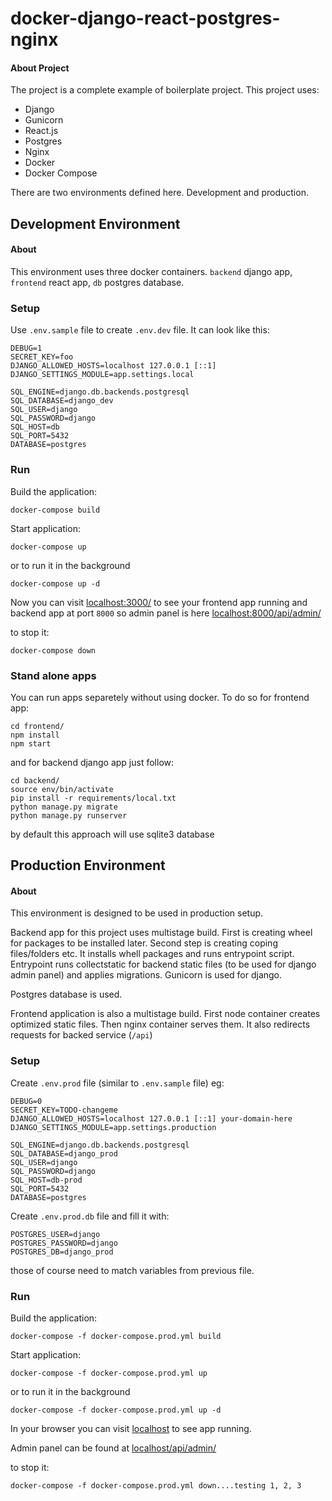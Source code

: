 # docker-django-react-postgres-nginx

#### About Project

The project is a complete example of boilerplate project. This project uses:
* Django
* Gunicorn
* React.js
* Postgres
* Nginx
* Docker
* Docker Compose

There are two environments defined here. Development and production.


## Development Environment

#### About

This environment uses three docker containers. `backend` django app, `frontend` react app, `db` postgres database.

### Setup

Use `.env.sample` file to create `.env.dev` file. It can look like this:
```
DEBUG=1
SECRET_KEY=foo
DJANGO_ALLOWED_HOSTS=localhost 127.0.0.1 [::1]
DJANGO_SETTINGS_MODULE=app.settings.local

SQL_ENGINE=django.db.backends.postgresql
SQL_DATABASE=django_dev
SQL_USER=django
SQL_PASSWORD=django
SQL_HOST=db
SQL_PORT=5432
DATABASE=postgres
```

### Run

Build the application:

```docker-compose build```

Start application:

```docker-compose up```

or to run it in the background

```docker-compose up -d```

Now you can visit [localhost:3000/](http://localhost:3000/) to see your frontend app running
and backend app at port `8000` so admin panel is here [localhost:8000/api/admin/](http://localhost:8000/api/admin/)

to stop it:

```docker-compose down```



### Stand alone apps

You can run apps separetely without using docker. To do so for frontend app:

```
cd frontend/
npm install
npm start
```
and for backend django app just follow:
```
cd backend/
source env/bin/activate 
pip install -r requirements/local.txt
python manage.py migrate
python manage.py runserver
```
by default this approach will use sqlite3 database

## Production Environment

#### About

This environment is designed to be used in production setup. 

Backend app for this project uses multistage build. First is creating wheel for packages to be installed later. Second step is creating coping files/folders etc. It installs whell packages and runs entrypoint script. Entrypoint runs collectstatic for backend static files (to be used for django admin panel) and applies migrations. Gunicorn is used for django.

Postgres database is used.

Frontend application is also a multistage build. First node container creates optimized static files. Then nginx container serves them. It also redirects requests for backed service (`/api`)

### Setup

Create `.env.prod` file (similar to `.env.sample` file) eg:
```
DEBUG=0
SECRET_KEY=TODO-changeme
DJANGO_ALLOWED_HOSTS=localhost 127.0.0.1 [::1] your-domain-here
DJANGO_SETTINGS_MODULE=app.settings.production

SQL_ENGINE=django.db.backends.postgresql
SQL_DATABASE=django_prod
SQL_USER=django
SQL_PASSWORD=django
SQL_HOST=db-prod
SQL_PORT=5432
DATABASE=postgres

```

Create `.env.prod.db` file and fill it with:

```
POSTGRES_USER=django
POSTGRES_PASSWORD=django
POSTGRES_DB=django_prod
```
those of course need to match variables from previous file. 

### Run

Build the application:

```docker-compose -f docker-compose.prod.yml build```

Start application:

```docker-compose -f docker-compose.prod.yml up```

or to run it in the background

```docker-compose -f docker-compose.prod.yml up -d```

In your browser you can visit [localhost](http://localhost) to see app running.

Admin panel can be found at [localhost/api/admin/](http://localhost/api/admin/)

to stop it:

```docker-compose -f docker-compose.prod.yml down....testing 1, 2, 3```
